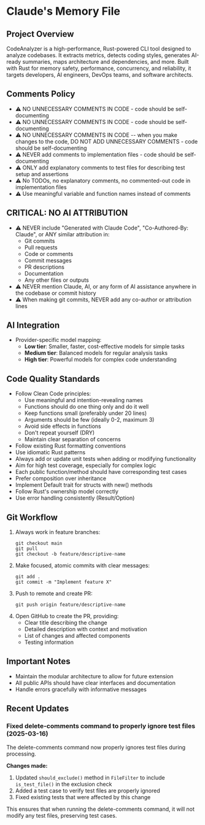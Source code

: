# Claude's Memory File

## Project Overview

CodeAnalyzer is a high-performance, Rust-powered CLI tool designed to analyze codebases. It extracts metrics, detects coding styles, generates AI-ready summaries, maps architecture and dependencies, and more. Built with Rust for memory safety, performance, concurrency, and reliability, it targets developers, AI engineers, DevOps teams, and software architects.

## Comments Policy

-   ⚠️ NO UNNECESSARY COMMENTS IN CODE - code should be self-documenting
-   ⚠️ NO UNNECESSARY COMMENTS IN CODE - code should be self-documenting
-   ⚠️ NO UNNECESSARY COMMENTS IN CODE -- when you make changes to the code, DO NOT ADD UNNECESSARY COMMENTS - code should be self-documenting
-   ⚠️ NEVER add comments to implementation files - code should be self-documenting
-   ⚠️ ONLY add explanatory comments to test files for describing test setup and assertions
-   ⚠️ No TODOs, no explanatory comments, no commented-out code in implementation files
-   ⚠️ Use meaningful variable and function names instead of comments

## CRITICAL: NO AI ATTRIBUTION

-   ⚠️ NEVER include "Generated with Claude Code", "Co-Authored-By: Claude", or ANY similar attribution in:
    -   Git commits
    -   Pull requests
    -   Code or comments
    -   Commit messages
    -   PR descriptions
    -   Documentation
    -   Any other files or outputs
-   ⚠️ NEVER mention Claude, AI, or any form of AI assistance anywhere in the codebase or commit history
-   ⚠️ When making git commits, NEVER add any co-author or attribution lines

## AI Integration

-   Provider-specific model mapping:
    -   **Low tier**: Smaller, faster, cost-effective models for simple tasks
    -   **Medium tier**: Balanced models for regular analysis tasks
    -   **High tier**: Powerful models for complex code understanding

## Code Quality Standards

-   Follow Clean Code principles:
    -   Use meaningful and intention-revealing names
    -   Functions should do one thing only and do it well
    -   Keep functions small (preferably under 20 lines)
    -   Arguments should be few (ideally 0-2, maximum 3)
    -   Avoid side effects in functions
    -   Don't repeat yourself (DRY)
    -   Maintain clear separation of concerns
-   Follow existing Rust formatting conventions
-   Use idiomatic Rust patterns
-   Always add or update unit tests when adding or modifying functionality
-   Aim for high test coverage, especially for complex logic
-   Each public function/method should have corresponding test cases
-   Prefer composition over inheritance
-   Implement Default trait for structs with new() methods
-   Follow Rust's ownership model correctly
-   Use error handling consistently (Result/Option)

## Git Workflow

1. Always work in feature branches:
    ```
    git checkout main
    git pull
    git checkout -b feature/descriptive-name
    ```
2. Make focused, atomic commits with clear messages:
    ```
    git add .
    git commit -m "Implement feature X"
    ```
3. Push to remote and create PR:
    ```
    git push origin feature/descriptive-name
    ```
4. Open GitHub to create the PR, providing:
    - Clear title describing the change
    - Detailed description with context and motivation
    - List of changes and affected components
    - Testing information

## Important Notes

-   Maintain the modular architecture to allow for future extension
-   All public APIs should have clear interfaces and documentation
-   Handle errors gracefully with informative messages

## Recent Updates

### Fixed delete-comments command to properly ignore test files (2025-03-16)

The delete-comments command now properly ignores test files during processing. 

**Changes made:**
1. Updated `should_exclude()` method in `FileFilter` to include `is_test_file()` in the exclusion check
2. Added a test case to verify test files are properly ignored
3. Fixed existing tests that were affected by this change

This ensures that when running the delete-comments command, it will not modify any test files, preserving test cases.
